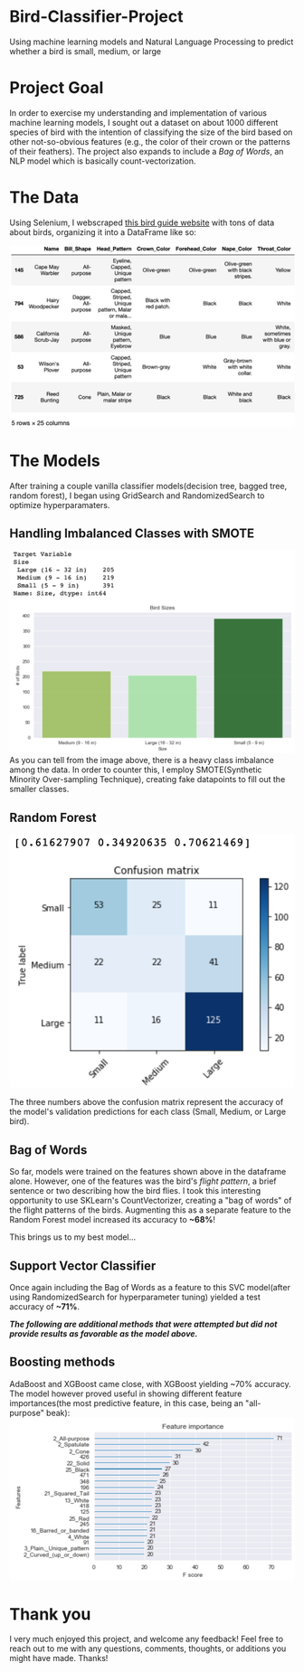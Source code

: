 # Bird-Classifier-Project
Using machine learning models and Natural Language Processing to predict whether a bird is small, medium, or large


# Project Goal
In order to exercise my understanding and implementation of various machine learning models, I sought out a dataset on about 1000 different species of bird with the intention of classifying the size of the bird based on other not-so-obvious features (e.g., the color of their crown or the patterns of their feathers). The project also expands to include a *Bag of Words*, an NLP model which is basically count-vectorization.

# The Data

Using Selenium, I webscraped [this bird guide website](https://www.whatbird.com/) with tons of data about birds, organizing it into a DataFrame like so:

![Bird Characteristics](images/birds.png)

# The Models

After training a couple vanilla classifier models(decision tree, bagged tree, random forest), I began using GridSearch and RandomizedSearch to optimize hyperparamaters.

## Handling Imbalanced Classes with SMOTE

![Class Imbalance](images/classimbalance.png)
As you can tell from the image above, there is a heavy class imbalance among the data. In order to counter this, I employ SMOTE(Synthetic Minority Over-sampling Technique), creating fake datapoints to fill out the smaller classes.

## Random Forest

![Random Forest Confusion Matrix](images/rfconfmatr.png)

The three numbers above the confusion matrix represent the accuracy of the model's validation predictions for each class (Small, Medium, or Large bird).

## Bag of Words

So far, models were trained on the features shown above in the dataframe alone. However, one of the features was the bird's *flight pattern*, a brief sentence or two describing how the bird flies. I took this interesting opportunity to use SKLearn's CountVectorizer, creating a "bag of words" of the flight patterns of the birds. Augmenting this as a separate feature to the Random Forest model increased its accuracy to **~68%**!

This brings us to my best model...

## Support Vector Classifier

Once again including the Bag of Words as a feature to this SVC model(after using RandomizedSearch for hyperparameter tuning) yielded a test accuracy of **~71%**.

***The following are additional methods that were attempted but did not provide results as favorable as the model above.***


## Boosting methods

AdaBoost and XGBoost came close, with XGBoost yielding ~70% accuracy. The model however proved useful in showing different feature importances(the most predictive feature, in this case, being an "all-purpose" beak): 
![Feature Importances](images/featureimportances.png)


# Thank you

I very much enjoyed this project, and welcome any feedback! Feel free to reach out to me with any questions, comments, thoughts, or additions you might have made. Thanks!



